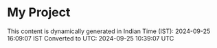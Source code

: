 # My Project

This content is dynamically generated in Indian Time (IST): 2024-09-25 16:09:07 IST
Converted to UTC: 2024-09-25 10:39:07 UTC
